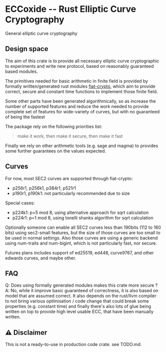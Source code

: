 # ECCoxide -- Rust Elliptic Curve Cryptography

General elliptic curve cryptography

## Design space

The aim of this crate is to provide all necessary elliptic curve cryptographic to experiments
and write new protocol, based on reasonably guaranteed based modules.

The primitives needed for basic arithmetic in finite field is provided
by formally written/generated rust modules [fiat-crypto](https://github.com/mit-plv/fiat-crypto),
which aim to provide correct, secure and constant time functions to implement those finite field.

Some other parts have been generated algorithmically, so as increase the number
of supported features and reduce the work needed to provide complete set of
features for wide-variety of curves, but with no guaranteed of being the fastest

The package rely on the following priorities list:

> make it work, then make it secure, then make it fast

Finally we rely on other arithmetic tools (e.g. sage and magma) to provides some further guarantees
on the values expected.

## Curves

For now, most SEC2 curves are supported through fiat-crypto:

* p256r1, p256k1, p384r1, p521r1
* p190r1, p190k1: not particularly recommended due to size

Special cases:

* p224k1: p=5 mod 8, using alternative approach for sqrt calculation
* p224r1: p=1 mod 8, using tonelli shanks algorithm for sqrt calculation

Optionally someone can enable all SEC2 curves less than 190bits (112 to 160 bits)
using sec2-small features, but the size of those curves are too small to be used
in normal settings. Also those curves are using a generic backend using num-traits
and num-bigint, which is not particularly fast, nor secure.

Futures plans includes support of ed25519, ed448, curve9767, and other edwards curves,
and maybe other.

## FAQ

Q: Does using formally generated modules makes this crate more secure ?
A: No, while it improve basic guaranteed of correctness, it is also based on
   model that are assumed correct. It also depends on the rust/llvm compiler to
   not bring various optimisation / code change that could break some properties
   (e.g. constant time) and finally there's also lots of glue being written on top
   to provide high level usable ECC, that have been manually written.

## :warning: Disclaimer

This is not a ready-to-use in production code crate. see TODO.md.
